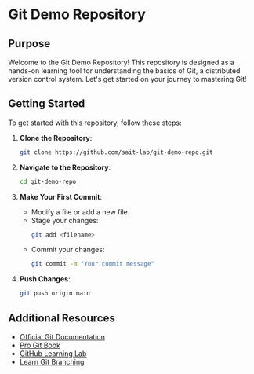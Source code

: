 # Git Demo Repository

## Purpose

Welcome to the Git Demo Repository! This repository is designed as a hands-on learning tool for understanding the basics of Git, a distributed version control system. Let's get started on your journey to mastering Git!

## Getting Started

To get started with this repository, follow these steps:

1. **Clone the Repository**: 
    ```sh
    git clone https://github.com/sait-lab/git-demo-repo.git
    ```

2. **Navigate to the Repository**:
    ```sh
    cd git-demo-repo
    ```

3. **Make Your First Commit**:
   
    - Modify a file or add a new file.
    - Stage your changes:
        ```sh
        git add <filename>
        ```
    - Commit your changes:
        ```sh
        git commit -m "Your commit message"
        ```
    
4. **Push Changes**:
   
    ```sh
    git push origin main
    ```

## Additional Resources

- [Official Git Documentation](https://git-scm.com/doc)
- [Pro Git Book](https://git-scm.com/book/en/v2)
- [GitHub Learning Lab](https://lab.github.com/)
- [Learn Git Branching](https://learngitbranching.js.org/)

